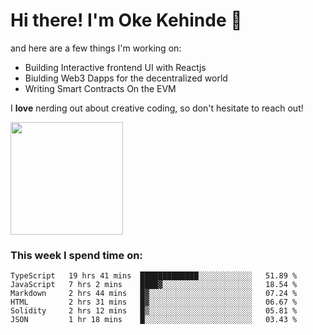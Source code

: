 # Hi there! I'm Oke Kehinde :cowboy_hat_face:

and here are a few things I'm working on:

- Building Interactive frontend UI with Reactjs
- Biulding Web3 Dapps for the decentralized world
- Writing Smart Contracts On the EVM

I **love** nerding out about creative coding, so don't hesitate to reach out!


<img height="180em" src="https://github-readme-stats.vercel.app/api?username=okeken&show_icons=true&hide_border=true&&count_private=true&include_all_commits=true" />

### This week I spend time on:

<!--START_SECTION:waka-->

```text
TypeScript   19 hrs 41 mins  █████████████░░░░░░░░░░░░   51.89 %
JavaScript   7 hrs 2 mins    ████▓░░░░░░░░░░░░░░░░░░░░   18.54 %
Markdown     2 hrs 44 mins   █▓░░░░░░░░░░░░░░░░░░░░░░░   07.24 %
HTML         2 hrs 31 mins   █▓░░░░░░░░░░░░░░░░░░░░░░░   06.67 %
Solidity     2 hrs 12 mins   █▒░░░░░░░░░░░░░░░░░░░░░░░   05.81 %
JSON         1 hr 18 mins    █░░░░░░░░░░░░░░░░░░░░░░░░   03.43 %
```

<!--END_SECTION:waka-->
